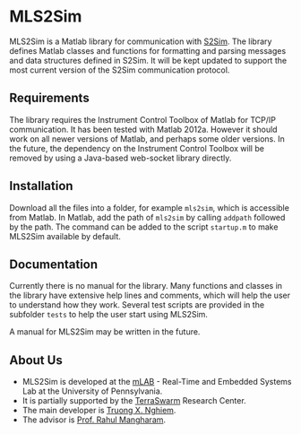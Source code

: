 MLS2Sim
=======

MLS2Sim is a Matlab library for communication with [S2Sim](https://github.com/asakyurek/S2Sim).
The library defines Matlab classes and functions for formatting and parsing messages and data structures defined in S2Sim.
It will be kept updated to support the most current version of the S2Sim communication protocol.

Requirements
------------

The library requires the Instrument Control Toolbox of Matlab for TCP/IP communication.
It has been tested with Matlab 2012a.
However it should work on all newer versions of Matlab, and perhaps some older versions.
In the future, the dependency on the Instrument Control Toolbox will be removed by using a Java-based web-socket library directly.

Installation
------------

Download all the files into a folder, for example `mls2sim`, which is accessible from Matlab.
In Matlab, add the path of `mls2sim` by calling `addpath` followed by the path.
The command can be added to the script `startup.m` to make MLS2Sim available by default.

Documentation
-------------

Currently there is no manual for the library.
Many functions and classes in the library have extensive help lines and comments, which will help the user to understand how they work.
Several test scripts are provided in the subfolder `tests` to help the user start using MLS2Sim.

A manual for MLS2Sim may be written in the future.

About Us
--------

- MLS2Sim is developed at the [mLAB](http://mlab.seas.upenn.edu/) - Real-Time and Embedded Systems Lab at the University of Pennsylvania.
- It is partially supported by the [TerraSwarm](http://www.terraswarm.org/) Research Center.
- The main developer is [Truong X. Nghiem](http://www.seas.upenn.edu/~nghiem/).
- The advisor is [Prof. Rahul Mangharam](http://www.seas.upenn.edu/~rahulm/).

